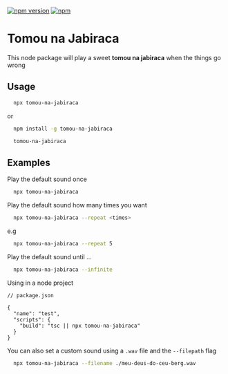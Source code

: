 [![npm version](https://badge.fury.io/js/tomou-na-jabiraca.svg)](https://www.npmjs.com/package/tomou-na-jabiraca) [![npm](https://img.shields.io/npm/dm/tomou-na-jabiraca.svg)](https://www.npmjs.com/package/tomou-na-jabiraca)


# Tomou na Jabiraca 

This node package will play a sweet __tomou na jabiraca__ when the things go wrong

## Usage
```sh
  npx tomou-na-jabiraca
```
or 
```sh
  npm install -g tomou-na-jabiraca
```
```sh
  tomou-na-jabiraca
```

## Examples
Play the default sound once
```sh
  npx tomou-na-jabiraca
```

Play the default sound how many times you want
```sh
  npx tomou-na-jabiraca --repeat <times>
```
e.g
```sh
  npx tomou-na-jabiraca --repeat 5
```

Play the default sound until ...
```sh
  npx tomou-na-jabiraca --infinite
```

Using in a node project
```jsonp
// package.json

{
  "name": "test",
  "scripts": {
    "build": "tsc || npx tomou-na-jabiraca"
  }
}
```

You can also set a custom sound using a `.wav` file and the `--filepath` flag
  ```sh
    npx tomou-na-jabiraca --filename ./meu-deus-do-ceu-berg.wav
  ```